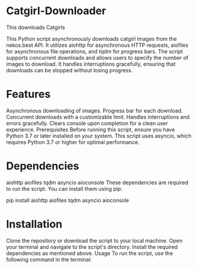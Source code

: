 # Catgirl-Downloader
This downloads Catgirls


This Python script asynchronously downloads catgirl images from the nekos.best API. It utilizes aiohttp for asynchronous HTTP requests, aiofiles for asynchronous file operations, and tqdm for progress bars. The script supports concurrent downloads and allows users to specify the number of images to download. It handles interruptions gracefully, ensuring that downloads can be stopped without losing progress.

# Features
Asynchronous downloading of images.
Progress bar for each download.
Concurrent downloads with a customizable limit.
Handles interruptions and errors gracefully.
Clears console upon completion for a clean user experience.
Prerequisites
Before running this script, ensure you have Python 3.7 or later installed on your system. This script uses asyncio, which requires Python 3.7 or higher for optimal performance.

# Dependencies
aiohttp
aiofiles
tqdm
asyncio
aioconsole
These dependencies are required to run the script. You can install them using pip:

pip install aiohttp aiofiles tqdm asyncio aioconsole



# Installation
Clone the repository or download the script to your local machine.
Open your terminal and navigate to the script's directory.
Install the required dependencies as mentioned above.
Usage
To run the script, use the following command in the terminal:

